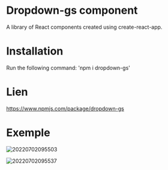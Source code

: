 # Dropdown-gs component

A library of React components created using create-react-app.

# Installation

Run the following command: 'npm i dropdown-gs'

# Lien

https://www.npmjs.com/package/dropdown-gs

# Exemple


![20220702095503](https://user-images.githubusercontent.com/75996200/176992033-16cd62ee-c7cb-42d3-9706-3f436b4d8304.png)


![20220702095537](https://user-images.githubusercontent.com/75996200/176992040-775b4016-5ee8-430d-8a2a-09531679fcad.png)
